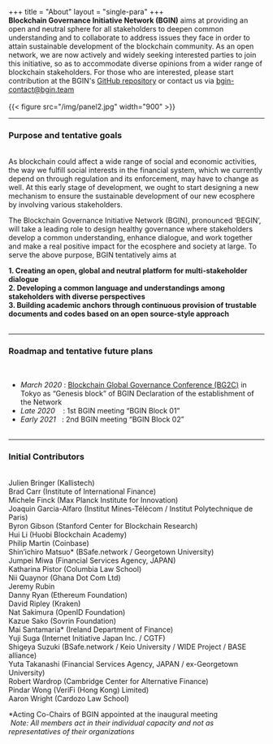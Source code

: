 +++
title = "About"
layout = "single-para"
+++
&emsp;  
**Blockchain Governance Initiative Network (BGIN)** aims at providing an open and neutral sphere for all stakeholders to deepen common understanding and to collaborate to address issues they face in order to attain sustainable development of the blockchain community. As an open network, we are now actively and widely seeking interested parties to join this initiative, so as to accommodate diverse opinions from a wider range of blockchain stakeholders. For those who are interested, please start contribution at the BGIN's [GitHub repository](https://github.com/bgin-global) or contact us via  bgin-contact@bgin.team  &emsp;   
&emsp;  
{{< figure src="/img/panel2.jpg" width="900" >}}

---
### Purpose and tentative goals
&thinsp;  
As blockchain could affect a wide range of social and economic activities, the way we fulfill social interests in the financial system, which we currently depend on through regulation and its enforcement, may have to change as well. At this early stage of development, we ought to start designing a new mechanism to ensure the sustainable development of our new ecosphere by involving various stakeholders. 

The Blockchain Governance Initiative Network (BGIN), pronounced ‘BEGIN’, will take a leading role to design healthy governance where stakeholders develop a common understanding, enhance dialogue, and work together and make a real positive impact for the ecosphere and society at large.
To serve the above purpose, BGIN tentatively aims at

**1. Creating an open, global and neutral platform for multi-stakeholder dialogue**  
**2. Developing a common language and understandings among stakeholders with diverse perspectives**  
**3. Building academic anchors through continuous provision of trustable documents and codes based on an open source-style approach**&emsp;  
&emsp;   

---
### Roadmap and tentative future plans
&thinsp; 
- *March 2020*&nbsp;: [Blockchain Global Governance Conference (BG2C)](https://www.bg2c.net/en_panel_discussion.html) in Tokyo as “Genesis block” of BGIN Declaration of the establishment of the Network
- *Late  2020* &nbsp;&nbsp;&nbsp;: 1st BGIN meeting “BGIN Block 01”
- *Early 2021* &nbsp;&nbsp;: 2nd BGIN meeting “BGIN Block 02” &emsp;  
&emsp;   

---
### Initial Contributors
&emsp;  
Julien Bringer (Kallistech)  
Brad Carr (Institute of International Finance)  
Michele Finck (Max Planck Institute for Innovation)  
Joaquin Garcia-Alfaro (Institut Mines-Télécom / Institut Polytechnique de Paris)  
Byron Gibson (Stanford Center for Blockchain Research)  
Hui Li (Huobi Blockchain Academy)  
Philip Martin (Coinbase)  
Shin’ichiro Matsuo* (BSafe.network / Georgetown University)  
Jumpei Miwa (Financial Services Agency, JAPAN)  
Katharina Pistor (Columbia Law School)  
Nii Quaynor (Ghana Dot Com Ltd)  
Jeremy Rubin   
Danny Ryan (Ethereum Foundation)  
David Ripley (Kraken)  
Nat Sakimura (OpenID Foundation)  
Kazue Sako (Sovrin Foundation)  
Mai Santamaria* (Ireland Department of Finance)  
Yuji Suga (Internet Initiative Japan Inc. / CGTF)  
Shigeya Suzuki (BSafe.network / Keio University / WIDE Project / BASE alliance)  
Yuta Takanashi (Financial Services Agency, JAPAN / ex-Georgetown University)  
Robert Wardrop (Cambridge Center for Alternative Finance)  
Pindar Wong (VeriFi (Hong Kong) Limited)  
Aaron Wright (Cardozo Law School)  
  
*Acting Co-Chairs of BGIN appointed at the inaugural meeting  
&nbsp;*Note: All members act in their individual capacity and not as representatives of their organizations*

